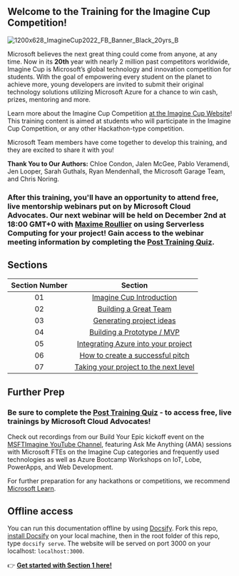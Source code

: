 ## Welcome to the Training for the Imagine Cup Competition!

![1200x628_ImagineCup2022_FB_Banner_Black_20yrs_B](https://user-images.githubusercontent.com/87670464/133935325-0cdcdfa1-8277-4892-99a3-7d3e089a0b8e.png)

Microsoft believes the next great thing could come from anyone, at any time. Now in its **20th** year with nearly 2 million past competitors worldwide, Imagine Cup is Microsoft’s global technology and innovation competition for students. With the goal of empowering every student on the planet to achieve more, young developers are invited to submit their original technology solutions utilizing Microsoft Azure for a chance to win cash, prizes, mentoring and more.

Learn more about the Imagine Cup Competition [at the Imagine Cup Website](https://imaginecup.microsoft.com/Events)!
This training content is aimed at students who will participate in the Imagine Cup Competition, or any other Hackathon-type competition.

Microsoft Team members have come together to develop this training, and they are excited to share it with you!

**Thank You to Our Authors:** Chloe Condon, Jalen McGee, Pablo Veramendi, Jen Looper, Sarah Guthals, Ryan Mendenhall, the Microsoft Garage Team, and Chris Noring. 

### After this training, you'll have an opportunity to attend free, live mentorship webinars put on by Microsoft Cloud Advocates. Our next webinar will be held on December 2nd at 18:00 GMT+0 with [Maxime Roullier](https://developer.microsoft.com/en-us/advocates/maxime-rouiller) on using Serverless Computing for your project! Gain access to the webinar meeting information by completing the [**Post Training Quiz**](https://zealous-pebble-06ae2440f.azurestaticapps.net/quiz/1). 

## Sections

| Section Number | Section |
| :----: | :----: | 
| 01 | [Imagine Cup Introduction]( /1-Imagine-Cup-Introduction) | 
| 02 | [Building a Great Team](/2-Building-a-Team) | 
| 03 | [Generating project ideas]( /3-Generating-Project-Ideas/README.md) | 
| 04 | [Building a Prototype / MVP]( /4-Building-A-Prototype/README.md) | 
| 05 | [Integrating Azure into your project]( /5-Integrating-Azure/README.md) |
| 06 | [How to create a successful pitch](/6-Successful-Pitch/README.md) | 
| 07 | [Taking your project to the next level]( /7-Next-Level/README.md) | 

## Further Prep

### Be sure to complete the [**Post Training Quiz**](https://zealous-pebble-06ae2440f.azurestaticapps.net/quiz/1) - to access free, live trainings by Microsoft Cloud Advocates! 

Check out recordings from our Build Your Epic kickoff event on the [MSFTImagine YouTube Channel](https://youtube.com/playlist?list=PL6ihFEvicZRChfRGrshY5cm4nrBRu8yDT), featuring Ask Me Anything (AMA) sessions with Microsoft FTEs on the Imagine Cup categories and frequently used technologies as well as Azure Bootcamp Workshops on IoT, Lobe, PowerApps, and Web Development.

For further preparation for any hackathons or competitions, we recommend [Microsoft Learn](https://docs.microsoft.com/learn/roles/student).

## Offline access

You can run this documentation offline by using [Docsify](https://docsify.js.org/#/). Fork this repo, [install Docsify](https://docsify.js.org/#/quickstart) on your local machine,  then in the root folder of this repo, type `docsify serve`. The website will be served on port 3000 on your localhost: `localhost:3000`.


👉  [**Get started with Section 1 here!**](/1-Imagine-Cup-Introduction/README.md)
